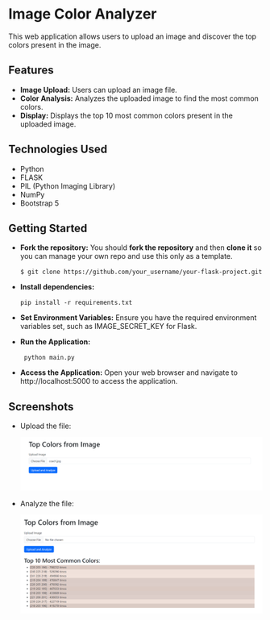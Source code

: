 # Image Color Analyzer
  This web application allows users to upload an image and discover the top colors present in the image.

## Features
- **Image Upload:** Users can upload an image file.
- **Color Analysis:** Analyzes the uploaded image to find the most common colors.
- **Display:** Displays the top 10 most common colors present in the uploaded image.

## Technologies Used
- Python
- FLASK
- PIL (Python Imaging Library)
- NumPy
- Bootstrap 5

## Getting Started
  - **Fork the repository:** You should **fork the repository** and then **clone it** so you can manage your own repo and use this only as a template.
    ```
    $ git clone https://github.com/your_username/your-flask-project.git
    ```
  - **Install dependencies:**
  
    ```
    pip install -r requirements.txt
    ```
  - **Set Environment Variables:** Ensure you have the required environment variables set, such as IMAGE_SECRET_KEY for Flask.
    
  - **Run the Application:**
  
      ```
       python main.py
      ```
  
  - **Access the Application:** Open your web browser and navigate to http://localhost:5000 to access the application.

## Screenshots
 - Upload the file:    
   <div align="center"><img src="top_color_1.png" alt="UI Screenshot"/></div>

 - Analyze the file:    
   <div align="center"><img src="top_color_2.png" alt="UI Screenshot"/></div>
     
     
